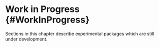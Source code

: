 # Work in Progress {#WorkInProgress}

Sections in this chapter describe experimental packages which are
still under development.


